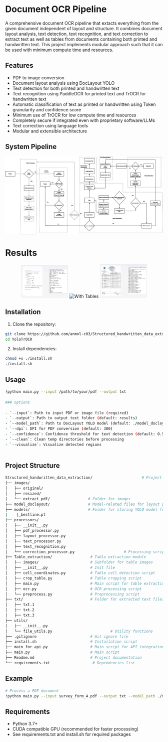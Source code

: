 # Document OCR Pipeline

A comprehensive document OCR pipeline that  extacts everything from the given document independent of layout and structure. It combines document layout analysis, text detection, text recognition, and text correction to extract text as well as tables from documents containing both printed and handwritten text.
This project implements modular approach such that it can be used with minimum compute time and resources.

## Features

- PDF to image conversion
- Document layout analysis using DocLayout YOLO
- Text detection for both printed and handwritten text
- Text recognition using PaddleOCR for printed text and TrOCR for handwritten text
- Automatic classification of text as printed or handwritten using Token granularity and confidence score
- Minimum use of TrOCR for low compute time and resources 
- Completely secure if integrated even with proprietary software/LLMs
- Text correction using language tools
- Modular and extensible architecture

## System Pipeline

![Layout Independent Extraction Pipeline](https://github.com/anmol-c03/Structured_handwritten_data_extraction/blob/main/images/project_pipeline/system_pipeline.png)


# Results

<!-- 1. Survey Form without Tables:
![NO Tables](https://github.com/anmol-c03/Structured_handwritten_data_extraction/blob/main/results/survey_results.png)

2. Survey Form with Table:
![With  Tables](https://github.com/anmol-c03/Structured_handwritten_data_extraction/blob/main/results/surveyform_withtables.png)

3. Table Only
![Marksheet](https://github.com/anmol-c03/Structured_handwritten_data_extraction/blob/main/results/table_as_csv.png) -->
<p align="center">
  <img src="https://github.com/anmol-c03/Structured_handwritten_data_extraction/blob/main/results/images_wo_table/survey_results.png" width="30%" alt="NO Tables">
  <img src="https://github.com/anmol-c03/Structured_handwritten_data_extraction/blob/main/results/iamges_with_table/surveyform_withtables.png" width="30%" alt="With Tables">
  <img src="https://github.com/anmol-c03/Structured_handwritten_data_extraction/blob/main/results/Table_only/table_as_csv.png" width="30%" alt="Marksheet">
</p>


## Installation

1. Clone the repository:
```bash
git clone https://github.com/anmol-c03/Structured_handwritten_data_extraction.git
cd YoloTrOCR
```

2. Install dependencies:
```bash
chmod +x ./install.sh
./install.sh
```



## Usage

```bash
!python main.py --input /path/to/your/pdf --output txt 

### options

- `--input`: Path to input PDF or image file (required)
- `--output`: Path to output text folder (default: results)
- `--model_path`: Path to DocLayout YOLO model (default: ./model_doclayout/DocLayout-YOLO-DocStructBench/doclayout_yolo_docstructbench_imgsz1024.pt)
- `--dpi`: DPI for PDF conversion (default: 300)
- `--confidence`: Confidence threshold for text detection (default: 0.5)
- `--clean`: Clean temp directories before processing
- `--visualize`: Visualize detected regions



```

## Project Structure

```bash
Structured_handwritten_data_extraction/                      # Project root
├── images/  
│   ├── original/
│   ├── resized/
│   └── extract_pdf/                 # Folder for images
├── model_doclayout/                 # Model-related files for layout processor
├── models/                          # Folder for storing YOLO model for text detection
|    |_bestline.pt                         
├── processors/
│   ├── __init__.py
│   ├── pdf_processor.py
│   ├── layout_processor.py
│   ├── text_processor.py
│   ├── text_recognition.py
│   └── correction_processor.py                      # Processing scripts
├── Table_extraction/                 # Table extraction module
│   ├── images/                       # Subfolder for table images
│   ├── __init__.py                   # Init file
│   ├── cell_coordinates.py           # Table cell detection script
│   ├── crop_table.py                 # Table cropping script
│   ├── main.py                       # Main script for table extraction
│   ├── ocr.py                        # OCR processing script
│   └── preprocess.py                 # Preprocessing script
├── txt/                              # Folder for extracted text files
│   ├── txt.1                         
│   ├── txt.2                         
│   ├── txt.3                         
├── utils/
│   ├── __init__.py
│   └── file_utils.py                          # Utility functions
├── .gitignore                        # Git ignore file
├── install.sh                        # Installation script
├── main_for_api.py                   # Main script for API integration
├── main.py                           # Main script
├── Readme.md                         # Project documentation
└── requirements.txt                   # Dependencies list


```

## Example

```bash
# Process a PDF document
!python main.py --input survey_form_4.pdf --output txt --model_path ./model_doclayout/DocLayout-YOLO-DocStructBench/doclayout_yolo_docstructbench_imgsz1024.pt --clean

```

## Requirements

- Python 3.7+
- CUDA compatible GPU (recommended for faster processing)
- See requirements.txt and install.sh for required packages
